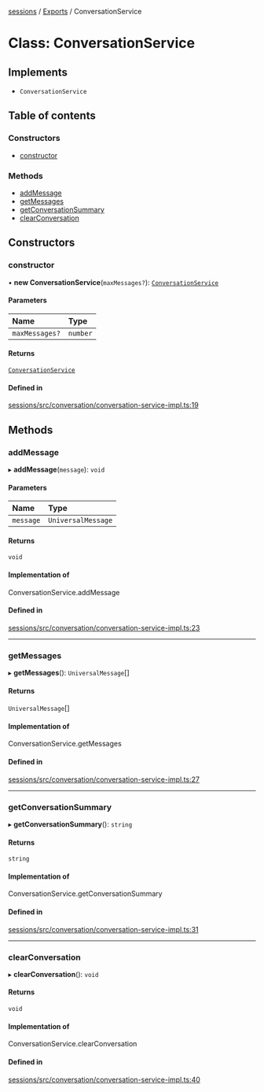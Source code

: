 <!-- 
 ⚠️  AUTO-GENERATED FILE - DO NOT EDIT MANUALLY
 This file is automatically generated by scripts/docs-generator.js
 To make changes, edit the source TypeScript files or update the generator script
-->

[sessions](../../) / [Exports](../modules) / ConversationService

# Class: ConversationService

## Implements

- `ConversationService`

## Table of contents

### Constructors

- [constructor](ConversationService#constructor)

### Methods

- [addMessage](ConversationService#addmessage)
- [getMessages](ConversationService#getmessages)
- [getConversationSummary](ConversationService#getconversationsummary)
- [clearConversation](ConversationService#clearconversation)

## Constructors

### constructor

• **new ConversationService**(`maxMessages?`): [`ConversationService`](ConversationService)

#### Parameters

| Name | Type |
| :------ | :------ |
| `maxMessages?` | `number` |

#### Returns

[`ConversationService`](ConversationService)

#### Defined in

[sessions/src/conversation/conversation-service-impl.ts:19](https://github.com/woojubb/robota/blob/c50179e56752f80ea03c64201e29ab12275152bf/packages/sessions/src/conversation/conversation-service-impl.ts#L19)

## Methods

### addMessage

▸ **addMessage**(`message`): `void`

#### Parameters

| Name | Type |
| :------ | :------ |
| `message` | `UniversalMessage` |

#### Returns

`void`

#### Implementation of

ConversationService.addMessage

#### Defined in

[sessions/src/conversation/conversation-service-impl.ts:23](https://github.com/woojubb/robota/blob/c50179e56752f80ea03c64201e29ab12275152bf/packages/sessions/src/conversation/conversation-service-impl.ts#L23)

___

### getMessages

▸ **getMessages**(): `UniversalMessage`[]

#### Returns

`UniversalMessage`[]

#### Implementation of

ConversationService.getMessages

#### Defined in

[sessions/src/conversation/conversation-service-impl.ts:27](https://github.com/woojubb/robota/blob/c50179e56752f80ea03c64201e29ab12275152bf/packages/sessions/src/conversation/conversation-service-impl.ts#L27)

___

### getConversationSummary

▸ **getConversationSummary**(): `string`

#### Returns

`string`

#### Implementation of

ConversationService.getConversationSummary

#### Defined in

[sessions/src/conversation/conversation-service-impl.ts:31](https://github.com/woojubb/robota/blob/c50179e56752f80ea03c64201e29ab12275152bf/packages/sessions/src/conversation/conversation-service-impl.ts#L31)

___

### clearConversation

▸ **clearConversation**(): `void`

#### Returns

`void`

#### Implementation of

ConversationService.clearConversation

#### Defined in

[sessions/src/conversation/conversation-service-impl.ts:40](https://github.com/woojubb/robota/blob/c50179e56752f80ea03c64201e29ab12275152bf/packages/sessions/src/conversation/conversation-service-impl.ts#L40)
